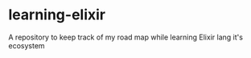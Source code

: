 # learning-elixir
A repository to keep track of my road map while learning Elixir lang it's ecosystem
